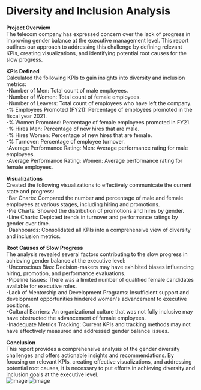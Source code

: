 # Diversity and Inclusion Analysis<br>
**Project Overview**<br>
The telecom company has expressed concern over the lack of progress in improving gender balance at the executive management level. This report outlines our approach to addressing this challenge by defining relevant KPIs, creating visualizations, and identifying potential root causes for the slow progress.<br>

**KPIs Defined**<br>
Calculated the following KPIs to gain insights into diversity and inclusion metrics:<br>
-Number of Men: Total count of male employees.<br>
-Number of Women: Total count of female employees.<br>
-Number of Leavers: Total count of employees who have left the company.<br>
-% Employees Promoted (FY21): Percentage of employees promoted in the fiscal year 2021.<br>
-% Women Promoted: Percentage of female employees promoted in FY21.<br>
-% Hires Men: Percentage of new hires that are male.<br>
-% Hires Women: Percentage of new hires that are female.<br>
-% Turnover: Percentage of employee turnover.<br>
-Average Performance Rating: Men: Average performance rating for male employees.<br>
-Average Performance Rating: Women: Average performance rating for female employees.<br>

**Visualizations**<br>
Created the following visualizations to effectively communicate the current state and progress:<br>
-Bar Charts: Compared the number and percentage of male and female employees at various stages, including hiring and promotions.<br>
-Pie Charts: Showed the distribution of promotions and hires by gender.<br>
-Line Charts: Depicted trends in turnover and performance ratings by gender over time.<br>
-Dashboards: Consolidated all KPIs into a comprehensive view of diversity and inclusion metrics.<br>

**Root Causes of Slow Progress**<br>
The analysis revealed several factors contributing to the slow progress in achieving gender balance at the executive level:<br>
-Unconscious Bias: Decision-makers may have exhibited biases influencing hiring, promotion, and performance evaluations.<br>
-Pipeline Issues: There was a limited number of qualified female candidates available for executive roles.<br>
-Lack of Mentorship and Development Programs: Insufficient support and development opportunities hindered women's advancement to executive positions.<br>
-Cultural Barriers: An organizational culture that was not fully inclusive may have obstructed the advancement of female employees.<br>
-Inadequate Metrics Tracking: Current KPIs and tracking methods may not have effectively measured and addressed gender balance issues.<br>

**Conclusion**<br>
This report provides a comprehensive analysis of the gender diversity challenges and offers actionable insights and recommendations. By focusing on relevant KPIs, creating effective visualizations, and addressing potential root causes, it is necessary to put efforts in achieving diversity and inclusion goals at the executive level.<br>
![image](https://github.com/user-attachments/assets/106f3473-1808-4a4d-a2e5-6fc443f7e59b)
![image](https://github.com/user-attachments/assets/e6d1c31d-f594-4623-ad05-28a41a600603)

